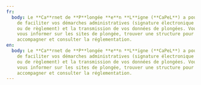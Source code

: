 ```yaml
---
fr:
  body: Le **Ca**rnet de **P**longée **e**n **L**igne (**CaPeL**) a pour objectif
    de faciliter vos démarches administratives (signature électronique de charte
    ou de règlement) et la transmission de vos données de plongées. Vous pourrez
    vous informer sur les sites de plongée, trouver une structure pour vous
    accompagner et consulter la réglementation.
en:
  body: Le **Ca**rnet de **P**longée **e**n **L**igne (**CaPeL**) a pour objectif
    de faciliter vos démarches administratives (signature électronique de charte
    ou de règlement) et la transmission de vos données de plongées. Vous pourrez
    vous informer sur les sites de plongée, trouver une structure pour vous
    accompagner et consulter la réglementation.
---
```

